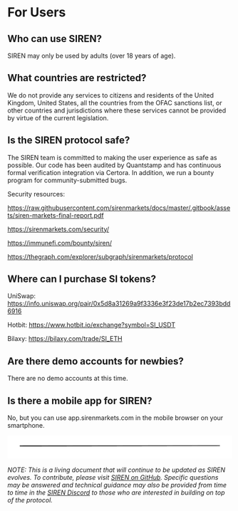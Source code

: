 # For Users

## Who can use SIREN?

SIREN may only be used by adults (over 18 years of age).

## What countries are restricted?

We do not provide any services to citizens and residents of the United Kingdom, United States, all the countries from the OFAC sanctions list, or other countries and jurisdictions where these services cannot be provided by virtue of the current legislation.

## Is the SIREN protocol safe?

The SIREN team is committed to making the user experience as safe as possible. Our code has been audited by Quantstamp and has continuous formal verification integration via Certora. In addition, we run a bounty program for community-submitted bugs.

Security resources:

https://raw.githubusercontent.com/sirenmarkets/docs/master/.gitbook/assets/siren-markets-final-report.pdf

https://sirenmarkets.com/security/

https://immunefi.com/bounty/siren/

https://thegraph.com/explorer/subgraph/sirenmarkets/protocol

## Where can I purchase SI tokens?

UniSwap: https://info.uniswap.org/pair/0x5d8a31269a9f3336e3f23de17b2ec7393bdd6916

Hotbit: https://www.hotbit.io/exchange?symbol=SI_USDT

Bilaxy: https://bilaxy.com/trade/SI_ETH

## Are there demo accounts for newbies?

There are no demo accounts at this time.

## Is there a mobile app for SIREN?

No, but you can use app.sirenmarkets.com in the mobile browser on your smartphone.

![](../.gitbook/assets/image.png)

_NOTE: This is a living document that will continue to be updated as SIREN evolves. To contribute, please visit_ [_SIREN on GitHub_](https://github.com/sirenmarkets/core)_. Specific questions may be answered and technical guidance may also be provided from time to time in the_ [_SIREN Discord_](https://discord.gg/JMcDB52Y) _to those who are interested in building on top of the protocol._
